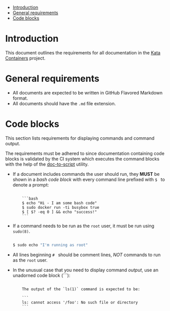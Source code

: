 * [Introduction](#introduction)
* [General requirements](#general-requirements)
* [Code blocks](#code-blocks)

# Introduction

This document outlines the requirements for all documentation in the [Kata
Containers](https://github.com/kata-containers) project.

# General requirements

- All documents are expected to be written in GitHub Flavored Markdown format.
- All documents should have the `.md` file extension.

# Code blocks

This section lists requirements for displaying commands and command output.

The requirements must be adhered to since documentation containing code blocks
is validated by the CI system which executes the command blocks with the help
of the [doc-to-script](scripts/kata-doc-to-script.sh) utility.

- If a document includes commands the user should run, they **MUST** be shown
  in a *bash code block* with every command line prefixed with `$ ` to denote
  a prompt:

  ```

      ```bash
      $ echo "Hi - I am some bash code"
      $ sudo docker run -ti busybox true
      $ [ $? -eq 0 ] && echo "success!"
      ```

  ```

- If a command needs to be run as the `root` user, it must be run using
  `sudo(8)`. 
  ```bash

  $ sudo echo "I'm running as root"
  ```

- All lines beginning `# ` should be comment lines, *NOT* commands to run as
  the `root` user.

- In the unusual case that you need to display command *output*, use an
  unadorned code block (\`\`\`):

  ```

      The output of the `ls(1)` command is expected to be:

      ```
      ls: cannot access '/foo': No such file or directory
      ```

  ```




